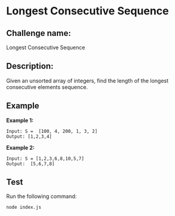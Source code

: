 # Longest Consecutive Sequence

## Challenge name: 

Longest Consecutive Sequence

## Description: 

Given an unsorted array of integers, find the length of the longest consecutive elements sequence.

## Example

**Example 1:**
```
Input: S =  [100, 4, 200, 1, 3, 2] 
Output: [1,2,3,4]
```

**Example 2:**
```
Input: S = [1,2,3,6,8,10,5,7]
Output:  [5,6,7,8]
```

## Test

Run the following command:
```
node index.js
```
